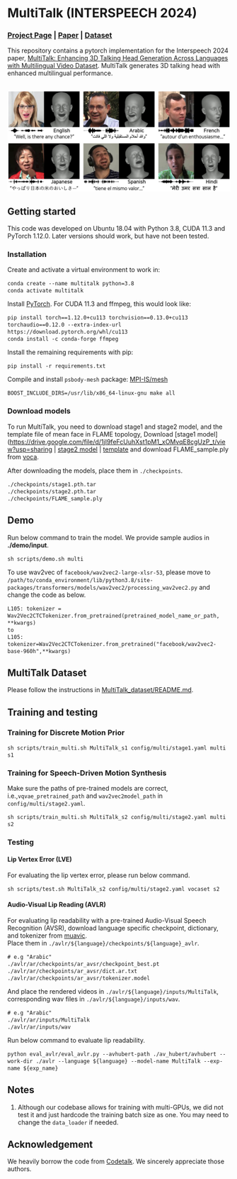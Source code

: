 # MultiTalk (INTERSPEECH 2024)

### [Project Page](https://multi-talk.github.io/) | [Paper](https://multi-talk.github.io/) | [Dataset](https://github.com/postech-ami/MultiTalk/blob/main/MultiTalk_dataset/README.md)
This repository contains a pytorch implementation for the Interspeech 2024 paper, [MultiTalk: Enhancing 3D Talking Head Generation Across Languages with Multilingual Video Dataset](https://multi-talk.github.io/). MultiTalk generates 3D talking head with enhanced multilingual performance.<br><br>

<img width="700" alt="teaser" src="./assets/teaser.png"> 

## Getting started
This code was developed on Ubuntu 18.04 with Python 3.8, CUDA 11.3 and PyTorch 1.12.0. Later versions should work, but have not been tested.

### Installation
Create and activate a virtual environment to work in:
```
conda create --name multitalk python=3.8
conda activate multitalk
```

Install [PyTorch](https://pytorch.org/). For CUDA 11.3 and ffmpeg, this would look like:
```
pip install torch==1.12.0+cu113 torchvision==0.13.0+cu113 torchaudio==0.12.0 --extra-index-url https://download.pytorch.org/whl/cu113
conda install -c conda-forge ffmpeg
```

Install the remaining requirements with pip:
```
pip install -r requirements.txt 
```

Compile and install `psbody-mesh` package:
[MPI-IS/mesh](https://github.com/MPI-IS/mesh)
```
BOOST_INCLUDE_DIRS=/usr/lib/x86_64-linux-gnu make all
```


### Download models
To run MultiTalk, you need to download stage1 and stage2 model, and the template file of mean face in FLAME topology,
Download [stage1 model](https://drive.google.com/file/d/1jI9feFcUuhXst1pM1_xOMvqE8cgUzP_t/view?usp=sharing | [stage2 model](https://drive.google.com/file/d/1zqhzfF-vO_h_0EpkmBS7nO36TRNV4BCr/view?usp=sharing) | [template](https://drive.google.com/file/d/1WuZ87kljz6EK1bAzEKSyBsZ9IlUmiI-i/view?usp=sharing) and download FLAME_sample.ply from [voca](https://github.com/TimoBolkart/voca/tree/master/template).

After downloading the models, place them in `./checkpoints`.
```
./checkpoints/stage1.pth.tar
./checkpoints/stage2.pth.tar
./checkpoints/FLAME_sample.ply
```

## Demo
Run below command to train the model.
We provide sample audios in **./demo/input**.
```
sh scripts/demo.sh multi
```

To use wav2vec of `facebook/wav2vec2-large-xlsr-53`, please move to `/path/to/conda_environment/lib/python3.8/site-packages/transformers/models/wav2vec2/processing_wav2vec2.py` and change the code as below.
```
L105: tokenizer = Wav2Vec2CTCTokenizer.from_pretrained(pretrained_model_name_or_path, **kwargs)
to
L105: tokenizer=Wav2Vec2CTCTokenizer.from_pretrained("facebook/wav2vec2-base-960h",**kwargs)
```

## MultiTalk Dataset
Please follow the instructions in [MultiTalk_dataset/README.md](https://github.com/postech-ami/MultiTalk/blob/main/MultiTalk_dataset/README.md).

## Training and testing

### Training for Discrete Motion Prior
```
sh scripts/train_multi.sh MultiTalk_s1 config/multi/stage1.yaml multi s1
```

### Training for Speech-Driven Motion Synthesis
Make sure the paths of pre-trained models are correct, i.e.,`vqvae_pretrained_path` and `wav2vec2model_path` in `config/multi/stage2.yaml`.
```
sh scripts/train_multi.sh MultiTalk_s2 config/multi/stage2.yaml multi s2
```

### Testing
#### Lip Vertex Error (LVE)
For evaluating the lip vertex error, please run below command.

```
sh scripts/test.sh MultiTalk_s2 config/multi/stage2.yaml vocaset s2
```

#### Audio-Visual Lip Reading (AVLR)
For evaluating lip readability with a pre-trained Audio-Visual Speech Recognition (AVSR), download language specific checkpoint, dictionary, and tokenizer from [muavic](https://github.com/facebookresearch/muavic).   
Place them in `./avlr/${language}/checkpoints/${language}_avlr`.
```
# e.g "Arabic" 
./avlr/ar/checkpoints/ar_avsr/checkpoint_best.pt
./avlr/ar/checkpoints/ar_avsr/dict.ar.txt
./avlr/ar/checkpoints/ar_avsr/tokenizer.model
```
And place the rendered videos in `./avlr/${language}/inputs/MultiTalk`, corresponding wav files in `./avlr/${language}/inputs/wav`.
```
# e.g "Arabic" 
./avlr/ar/inputs/MultiTalk
./avlr/ar/inputs/wav
```

Run below command to evaluate lip readability.
```
python eval_avlr/eval_avlr.py --avhubert-path ./av_hubert/avhubert --work-dir ./avlr --language ${language} --model-name MultiTalk --exp-name ${exp_name}
```



[//]: # (## **Citation**)

[//]: # ()
[//]: # (If you find the code useful for your work, please star this repo and consider citing:)

[//]: # ()
[//]: # (```)

[//]: # (@inproceedings{xing2023codetalker,)

[//]: # (  title={Codetalker: Speech-driven 3d facial animation with discrete motion prior},)

[//]: # (  author={Xing, Jinbo and Xia, Menghan and Zhang, Yuechen and Cun, Xiaodong and Wang, Jue and Wong, Tien-Tsin},)

[//]: # (  booktitle={Proceedings of the IEEE/CVF Conference on Computer Vision and Pattern Recognition},)

[//]: # (  pages={12780--12790},)

[//]: # (  year={2023})

[//]: # (})

[//]: # (```)

## **Notes**
1. Although our codebase allows for training with multi-GPUs, we did not test it and just hardcode the training batch size as one. You may need to change the `data_loader` if needed.


## **Acknowledgement**
We heavily borrow the code from
[Codetalk](https://doubiiu.github.io/projects/codetalker/).
We sincerely appreciate those authors.


